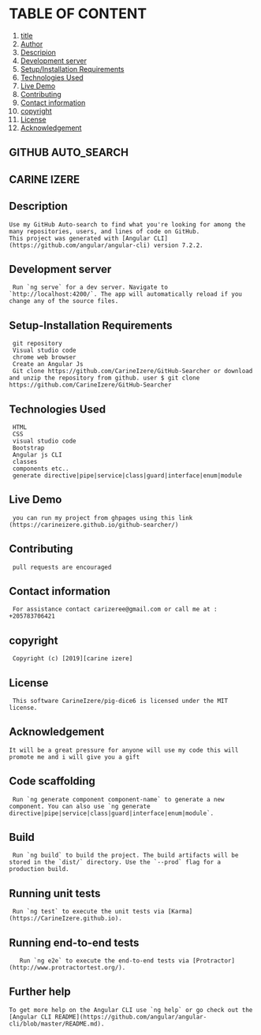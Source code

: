 # TABLE OF CONTENT

1. [title](#GITHUB-AUTO-SEARCH)
2. [Author](#CARINE-IZERE)
3. [Descripion](#Description)
4. [Development server](#Development-server)
5. [Setup/Installation Requirements](#Setup-Installation-Requirements)
6. [Technologies Used](#Technologies-Used)
7. [Live Demo](#Live-Demo)
8. [Contributing](#Contributing)
9. [Contact information](#Contact-information)
10. [copyright](#copyright)
11. [License](#License)
12. [Acknowledgement](#Acknowledgement)

## GITHUB AUTO_SEARCH

## CARINE IZERE

## Description

    Use my GitHub Auto-search to find what you're looking for among the many repositories, users, and lines of code on GitHub.
    This project was generated with [Angular CLI](https://github.com/angular/angular-cli) version 7.2.2.

## Development server

     Run `ng serve` for a dev server. Navigate to `http://localhost:4200/`. The app will automatically reload if you change any of the source files.

## Setup-Installation Requirements

     git repository
     Visual studio code
     chrome web browser
     Create an Angular Js
     Git clone https://github.com/CarineIzere/GitHub-Searcher or download and unzip the repository from github. user $ git clone https://github.com/CarineIzere/GitHub-Searcher

## Technologies Used

     HTML
     CSS
     visual studio code
     Bootstrap
     Angular js CLI
     classes
     components etc..
     generate directive|pipe|service|class|guard|interface|enum|module

## Live Demo

     you can run my project from ghpages using this link (https://carineizere.github.io/github-searcher/)

## Contributing

     pull requests are encouraged

## Contact information

     For assistance contact carizeree@gmail.com or call me at : +205783706421

## copyright

     Copyright (c) [2019][carine izere]

## License

     This software CarineIzere/pig-dice6 is licensed under the MIT license.

## Acknowledgement

    It will be a great pressure for anyone will use my code this will promote me and i will give you a gift

## Code scaffolding

     Run `ng generate component component-name` to generate a new component. You can also use `ng generate directive|pipe|service|class|guard|interface|enum|module`.

## Build

     Run `ng build` to build the project. The build artifacts will be stored in the `dist/` directory. Use the `--prod` flag for a production build.

## Running unit tests

     Run `ng test` to execute the unit tests via [Karma](https://CarineIzere.github.io).

## Running end-to-end tests

       Run `ng e2e` to execute the end-to-end tests via [Protractor](http://www.protractortest.org/).

## Further help

    To get more help on the Angular CLI use `ng help` or go check out the [Angular CLI README](https://github.com/angular/angular-cli/blob/master/README.md).

